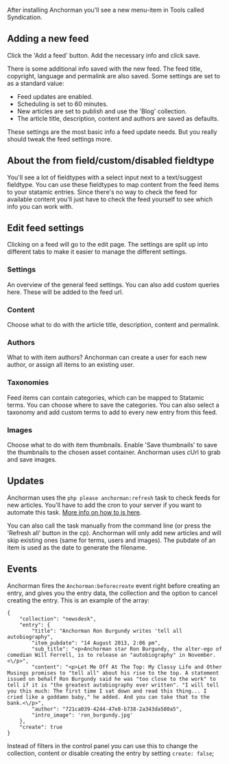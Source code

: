 After installing Anchorman you'll see a new menu-item in Tools called Syndication.

## Adding a new feed
Click the 'Add a feed' button. Add the necessary info and click save.

There is some additional info saved with the new feed. The feed title, copyright, language and permalink are also saved. Some settings are set to as a standard value:

* Feed updates are enabled.
* Scheduling is set to 60 minutes.
* New articles are set to publish and use the 'Blog' collection.
* The article title, description, content and authors are saved as defaults.

These settings are the most basic info a feed update needs. But you really should tweak the feed settings more.

## About the from field/custom/disabled fieldtype
You'll see a lot of fieldtypes with a select input next to a text/suggest fieldtype. You can use these fieldtypes to map content from the feed items to your statamic entries. Since there's no way to check the feed for available content you'll just have to check the feed yourself to see which info you can work with.

## Edit feed settings
Clicking on a feed will go to the edit page. The settings are split up into different tabs to make it easier to manage the different settings.

### Settings
An overview of the general feed settings. You can also add custom queries here. These will be added to the feed url.

### Content
Choose what to do with the article title, description, content and permalink.

### Authors
What to with item authors? Anchorman can create a user for each new author, or assign all items to an existing user.

### Taxonomies
Feed items can contain categories, which can be mapped to Statamic terms. You can choose where to save the categories. You can also select a taxonomy and add custom terms to add to every new entry from this feed.

### Images
Choose what to do with item thumbnails. Enable 'Save thumbnails' to save the thumbnails to the chosen asset container. Anchorman uses cUrl to grab and save images.

## Updates
Anchorman uses the `php please anchorman:refresh` task to check feeds for new articles. You'll have to add the cron to your server if you want to automate this task. [More info on how to is here](https://docs.statamic.com/addons/classes/tasks).

You can also call the task manually from the command line (or press the 'Refresh all' button in the cp). Anchorman will only add new articles and will skip existing ones (same for terms, users and images). The pubdate of an item is used as the date to generate the filename.


## Events
Anchorman fires the `Anchorman:beforecreate` event right before creating an entry, and gives you the entry data, the collection and the option to cancel creating the entry. This is an example of the array:

```
{
    "collection": "newsdesk",
    "entry": {
        "title": "Anchorman Ron Burgundy writes 'tell all autobiography",
        "item_pubdate": "14 August 2013, 2:06 pm",
        "sub_title": "<p>Anchorman star Ron Burgundy, the alter-ego of comedian Will Ferrell, is to release an "autobiography" in November.<\/p>",
        "content": "<p>Let Me Off At The Top: My Classy Life and Other Musings promises to "tell all" about his rise to the top. A statement issued on behalf Ron Burgundy said he was "too close to the work" to tell if it is "the greatest autobiography ever written". "I will tell you this much: The first time I sat down and read this thing... I cried like a goddamn baby," he added. And you can take that to the bank.<\/p>",
        "author": "721ca039-4244-47e8-b738-2a343da580a5",
        "intro_image": 'ron_burgundy.jpg'
    },
    "create": true
}
```

Instead of filters in the control panel you can use this to change the collection, content or disable creating the entry by setting `create: false`;
